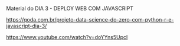 Material do DIA 3 - DEPLOY WEB COM JAVASCRIPT

https://qoda.com.br/projeto-data-science-do-zero-com-python-r-e-javascript-dia-3/

https://www.youtube.com/watch?v=doYYns5UpcI
